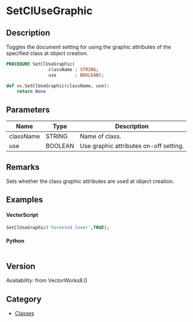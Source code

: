 # SetClUseGraphic

## Description
Toggles the document setting for using the graphic attributes of the specified class at object creation.

```pascal
PROCEDURE SetClUseGraphic(
				className : STRING;
				use       : BOOLEAN);
```

```python
def vs.SetClUseGraphic(className, use):
    return None
```

## Parameters
|Name|Type|Description|
|---|---|---|
|className|STRING|Name of class.|
|use|BOOLEAN|Use graphic attributes on-off setting.|

## Remarks
Sets whether the class graphic attributes are used at object creation.

## Examples
#### VectorScript ####
```pascal
SetClUseGraphic('Forested Cover',TRUE);
```
#### Python ####
```python

```

## Version
Availability: from VectorWorks8.0

## Category
* [Classes](../Categories/Classes.md)
